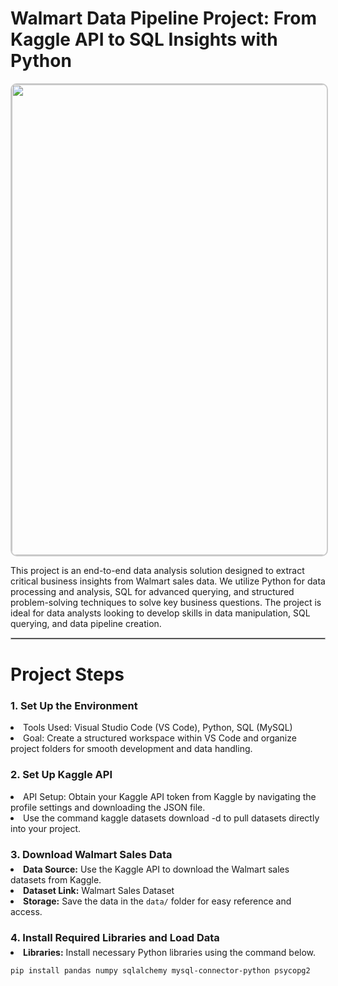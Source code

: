 <h1>Walmart Data Pipeline Project: From Kaggle API to SQL Insights with Python </h1>
<!-- <hr style="border: 0.5px solid #999;">
 -->

<p align="center">
  <img alt="walmart_project-piplelines" src="https://github.com/user-attachments/assets/1bd7d129-594b-4c8e-8b93-e2edb555ff83"  width="1598" height="753" style="border: 2px solid #ccc; border-radius: 10px;" width="700"/>
</p>
<P> This project is an end-to-end data analysis solution designed to extract critical business insights from Walmart sales data. We utilize Python for data processing and analysis, SQL for advanced querying, and structured problem-solving techniques to solve key business questions. The project is ideal for data analysts looking to develop skills in data manipulation, SQL querying, and data pipeline creation.
</P>
<hr style="border: 0.5px solid #bbb;">

<h1> Project Steps </h1>

<h3 style="border-bottom:none;"> 1. Set Up the Environment </h3>
  <li>Tools Used: Visual Studio Code (VS Code), Python, SQL (MySQL)</li>
  <li>Goal: Create a structured workspace within VS Code and organize project folders for smooth development and data handling.</li>

<h3 style="border-bottom:none;"> 2. Set Up Kaggle API</h3>
  <li>API Setup: Obtain your Kaggle API token from Kaggle by navigating the profile settings and downloading the JSON file.</li>
  <li>Use the command kaggle datasets download -d <dataset-path> to pull datasets directly into your project.</li>

<h3 style="border-bottom:none; margin-bottom: 5px;">3. Download Walmart Sales Data</h3>
  <li><strong>Data Source:</strong> Use the Kaggle API to download the Walmart sales datasets from Kaggle.</li>
  <li><strong>Dataset Link:</strong> Walmart Sales Dataset</li>
  <li><strong>Storage:</strong> Save the data in the <code>data/</code> folder for easy reference and access.</li>

<h3 style="border-bottom:none; margin-bottom: 5px;">4. Install Required Libraries and Load Data</h3>
  <li ><strong>Libraries:</strong> Install necessary Python libraries using the command below.</li>

<pre style = "margin-bottom: 5px;" ><code>pip install pandas numpy sqlalchemy mysql-connector-python psycopg2</code></pre>
